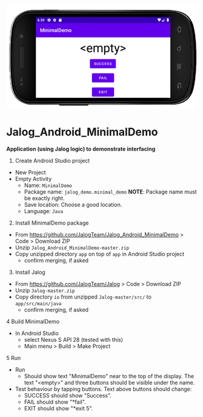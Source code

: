 ![Screenshot](https://github.com/JalogTeam/Jalog_Android_MinimalDemo/blob/main/doc/MinimalDemo_screenshot.jpg?raw=true  "Screenshot")
# Jalog_Android_MinimalDemo
**Application (using Jalog logic) to demonstrate interfacing**

1. Create Android Studio project
  * New Project
  * Empty Activity
    - Name: `MinimalDemo`
    - Package name: `jalog_demo.minimal_demo` 
         **NOTE**: Package name must be exactly right.
    - Save location: Choose a good location.
    - Language: `Java`

2. Install MinimalDemo package
  * From https://github.com/JalogTeam/Jalog_Android_MinimalDemo > Code > Download ZIP
  * Unzip `Jalog_Android_MinimalDemo-master.zip`
  * Copy unzipped directory `app` on top of `app` in Android Studio project
    - confirm merging, if asked

3. Install Jalog
  * From https://github.com/JalogTeam/Jalog > Code > Download ZIP
  * Unzip `Jalog-master.zip` 
  * Copy directory `io` from unzipped `Jalog-master/src/` to `app/src/main/java`
    - confirm merging, if asked

4 Build MinimalDemo
  * In Android Studio 
    - select Nexus S API 28 (tested with this)
    - Main menu > Build > Make Project
  
5 Run 
  * Run 
    - Should show text "MinimalDemo" near to the top of the display. The text "&lt;empty&gt;" and three buttons should be visible under the name.
  * Test behaviour by tapping buttons. 
    Text above buttons should change:
    - SUCCESS should show "Success".
    - FAIL should show "*fail".
    - EXIT should show "*exit 5".
    
